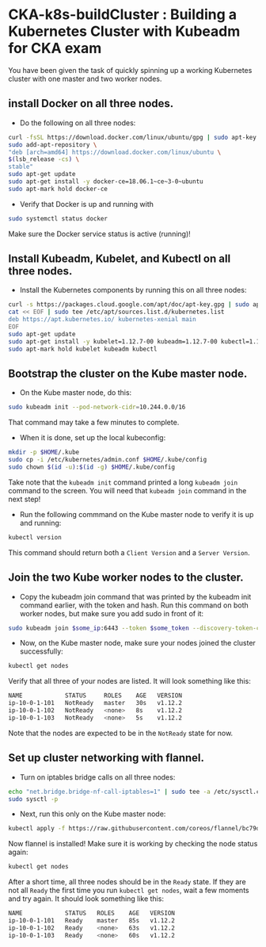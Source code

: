 
# CKA-k8s-buildCluster : Building a Kubernetes Cluster with Kubeadm for CKA exam

You have been given the task of quickly spinning up a working Kubernetes cluster with one master and two worker nodes.

## install Docker on all three nodes.

* Do the following on all three nodes:

```sh
curl -fsSL https://download.docker.com/linux/ubuntu/gpg | sudo apt-key add -
sudo add-apt-repository \
"deb [arch=amd64] https://download.docker.com/linux/ubuntu \
$(lsb_release -cs) \
stable"
sudo apt-get update
sudo apt-get install -y docker-ce=18.06.1~ce~3-0~ubuntu
sudo apt-mark hold docker-ce
```

* Verify that Docker is up and running with
```sh
sudo systemctl status docker
```
Make sure the Docker service status is active (running)!


## Install Kubeadm, Kubelet, and Kubectl on all three nodes.

* Install the Kubernetes components by running this on all three nodes:
```sh
curl -s https://packages.cloud.google.com/apt/doc/apt-key.gpg | sudo apt-key add -
cat << EOF | sudo tee /etc/apt/sources.list.d/kubernetes.list
deb https://apt.kubernetes.io/ kubernetes-xenial main
EOF
sudo apt-get update
sudo apt-get install -y kubelet=1.12.7-00 kubeadm=1.12.7-00 kubectl=1.12.7-00
sudo apt-mark hold kubelet kubeadm kubectl
```


## Bootstrap the cluster on the Kube master node.

* On the Kube master node, do this:

```sh
sudo kubeadm init --pod-network-cidr=10.244.0.0/16
```
That command may take a few minutes to complete.

* When it is done, set up the local kubeconfig:

```sh
mkdir -p $HOME/.kube
sudo cp -i /etc/kubernetes/admin.conf $HOME/.kube/config
sudo chown $(id -u):$(id -g) $HOME/.kube/config
```

Take note that the `kubeadm init` command printed a long `kubeadm join` command to the screen. You will need that `kubeadm join` command in the next step!

* Run the following commmand on the Kube master node to verify it is up and running:

```sh
kubectl version
```
This command should return both a `Client Version` and a `Server Version`.


## Join the two Kube worker nodes to the cluster.

* Copy the kubeadm join command that was printed by the kubeadm init command earlier, with the token and hash. Run this command on both worker nodes, but make sure you add sudo in front of it:

```sh
sudo kubeadm join $some_ip:6443 --token $some_token --discovery-token-ca-cert-hash $some_hash
```

* Now, on the Kube master node, make sure your nodes joined the cluster successfully:

```sh
kubectl get nodes
```

Verify that all three of your nodes are listed. It will look something like this:

```sh
NAME            STATUS     ROLES    AGE   VERSION
ip-10-0-1-101   NotReady   master   30s   v1.12.2
ip-10-0-1-102   NotReady   <none>   8s    v1.12.2
ip-10-0-1-103   NotReady   <none>   5s    v1.12.2
```
Note that the nodes are expected to be in the `NotReady` state for now.


## Set up cluster networking with flannel.

* Turn on iptables bridge calls on all three nodes:

```sh
echo "net.bridge.bridge-nf-call-iptables=1" | sudo tee -a /etc/sysctl.conf
sudo sysctl -p
```
* Next, run this only on the Kube master node:

```sh
kubectl apply -f https://raw.githubusercontent.com/coreos/flannel/bc79dd1505b0c8681ece4de4c0d86c5cd2643275/Documentation/kube-flannel.yml
```

Now flannel is installed! Make sure it is working by checking the node status again:

```sh
kubectl get nodes
```

After a short time, all three nodes should be in the `Ready` state. If they are not all `Ready` the first time you run `kubectl get nodes`, wait a few moments and try again. It should look something like this:

```sh
NAME            STATUS   ROLES    AGE   VERSION
ip-10-0-1-101   Ready    master   85s   v1.12.2
ip-10-0-1-102   Ready    <none>   63s   v1.12.2
ip-10-0-1-103   Ready    <none>   60s   v1.12.2
```

